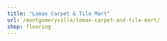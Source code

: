 ```yaml
---
title: "Lomax Carpet & Tile Mart"
url: /montgomeryville/lomax-carpet-and-tile-mart/
shop: flooring
---
```

